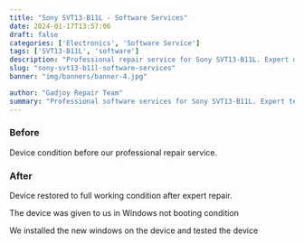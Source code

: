 ```yaml
---
title: "Sony SVT13-B11L - Software Services"
date: 2024-01-17T13:57:06
draft: false
categories: ['Electronics', 'Software Service']
tags: ['SVT13-B11L', 'software']
description: "Professional repair service for Sony SVT13-B11L. Expert diagnosis and quality repairs in Bangalore."
slug: "sony-svt13-b11l-software-services"
banner: "img/banners/banner-4.jpg"

author: "Gadjoy Repair Team"
summary: "Professional software services for Sony SVT13-B11L. Expert technicians, quality parts, warranty included."
---
```


### Before

Device condition before our professional repair service.

### After

Device restored to full working condition after expert repair.

The device was given to us in Windows not booting condition

We installed the new windows on the device and tested the device